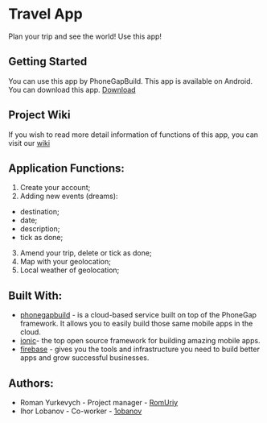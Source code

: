 # Travel App 
Plan your trip and see the world! Use this app!

## Getting Started
You can use this app by PhoneGapBuild. This app is available on Android.
You can download this app.
[Download](https://build.phonegap.com/apps/2575960/download/android)

## Project Wiki
If you wish to read more detail information of functions of this app, you can visit our [wiki](https://github.com/RomUriy/TravelApp/wiki)

## Application Functions:
1. Create your account;
2. Adding new events (dreams):
* destination;
* date;
* description;
* tick as done;
3. Amend your trip, delete or tick as done;
4. Map with your geolocation;
5. Local weather of geolocation;

## Built With:

* [phonegapbuild](https://build.phonegap.com/apps) - is a cloud-based service built on top of the PhoneGap framework. It allows you to easily build those same mobile apps in the cloud.
* [ionic](https://ionicframework.com/)- the top open source framework for building amazing mobile apps. 
* [firebase](https://www.firebase.com) - gives you the tools and infrastructure you need to build better apps and grow successful businesses.

## Authors:

* Roman Yurkevych - Project manager - [RomUriy](https://github.com/RomUriy)
* Ihor Lobanov - Co-worker - [1obanov](https://github.com/1obanov)
